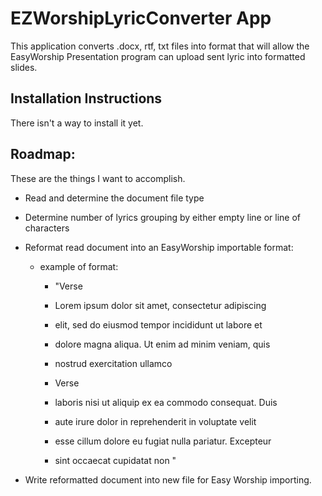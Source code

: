 # EZWorshipLyricConverter App
This application converts .docx, rtf, txt files into format that will allow the EasyWorship Presentation program can upload sent lyric into formatted slides.

## Installation Instructions
There isn't a way to install it yet.

## Roadmap:

These are the things I want to accomplish.

* Read and determine the document file type
* Determine number of lyrics grouping by either empty line or line of characters
* Reformat read document into an EasyWorship importable format:
    * example of format: 
        * "Verse
        * Lorem ipsum dolor sit amet, consectetur adipiscing  
        * elit, sed do eiusmod tempor incididunt ut labore et 
        * dolore magna aliqua. Ut enim ad minim veniam, quis   
        * nostrud exercitation ullamco 

        * Verse 
        * laboris nisi ut aliquip ex ea commodo consequat. Duis 
        * aute irure dolor in reprehenderit in voluptate velit
        * esse cillum dolore eu fugiat nulla pariatur. Excepteur 
        * sint occaecat cupidatat non  "  

 
* Write reformatted document into new file for Easy Worship importing.
